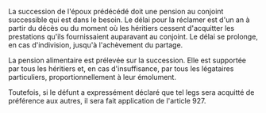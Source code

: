 La succession de l'époux prédécédé doit une pension au conjoint successible qui est dans le besoin. Le délai pour la réclamer est d'un an à partir du décès ou du moment où les héritiers cessent d'acquitter les prestations qu'ils fournissaient auparavant au conjoint. Le délai se prolonge, en cas d'indivision, jusqu'à l'achèvement du partage. 


La pension alimentaire est prélevée sur la succession. Elle est supportée par tous les héritiers et, en cas d'insuffisance, par tous les légataires particuliers, proportionnellement à leur émolument. 


Toutefois, si le défunt a expressément déclaré que tel legs sera acquitté de préférence aux autres, il sera fait application de l'article 927.

